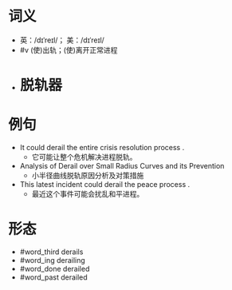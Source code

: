 # 词义
- 英：/dɪˈreɪl/； 美：/dɪˈreɪl/
- #v (使)出轨；(使)离开正常进程
- # 脱轨器
# 例句
- It could derail the entire crisis resolution process .
	- 它可能让整个危机解决进程脱轨。
- Analysis of Derail over Small Radius Curves and its Prevention
	- 小半径曲线脱轨原因分析及对策措施
- This latest incident could derail the peace process .
	- 最近这个事件可能会扰乱和平进程。
# 形态
- #word_third derails
- #word_ing derailing
- #word_done derailed
- #word_past derailed
